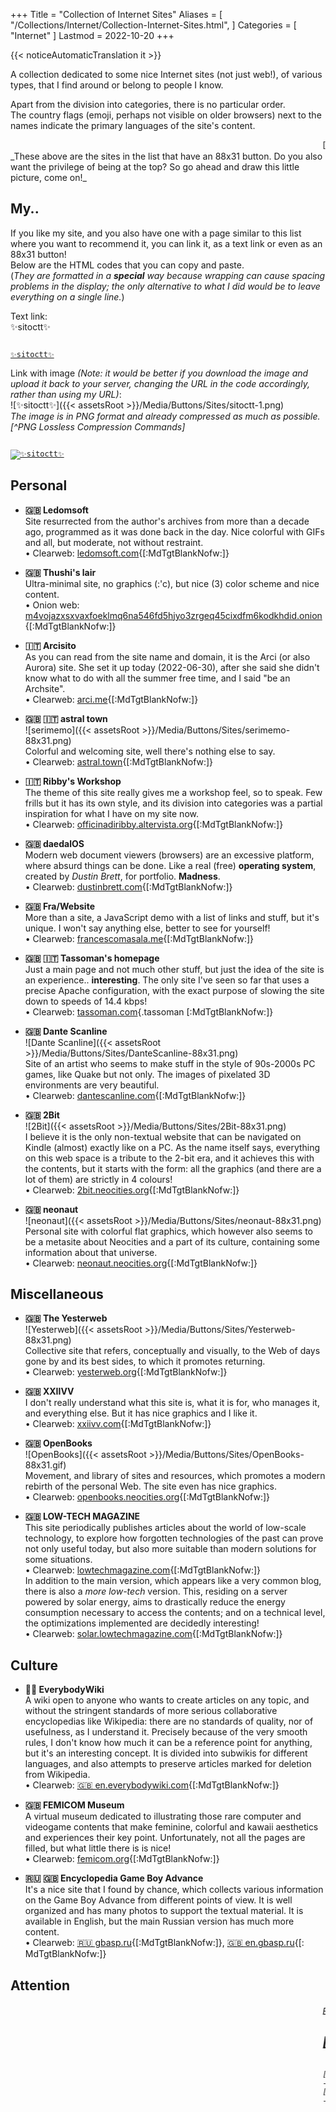 +++
Title = "Collection of Internet Sites"
Aliases = [
  "/Collections/Internet/Collection-Internet-Sites.html",
]
Categories = [ "Internet" ]
Lastmod = 2022-10-20
+++

{{< noticeAutomaticTranslation it >}}



A collection dedicated to some nice Internet sites (not just web!), of various types, that I find around or belong to people I know.

Apart from the division into categories, there is no particular order.  
The country flags (emoji, perhaps not visible on older browsers) next to the names indicate the primary languages ​​of the site's content.

<div markdown="1" id="SitesList" class="NoImgCenter NoLinkLink ImgShiftedH Pixelated">

<marquee markdown="1">
[![✨sitoctt✨]({{< assetsRoot >}}/Media/Buttons/Sites/sitoctt-1.png)](#-Il-mio) 
[![serimemo]({{< assetsRoot >}}/Media/Buttons/Sites/serimemo-88x31.png)](#-s-a-1) 
[![Dante Scanline]({{< assetsRoot >}}/Media/Buttons/Sites/DanteScanline-88x31.png)](#-s-a-2) 
[![2Bit]({{< assetsRoot >}}/Media/Buttons/Sites/2Bit-88x31.png)](#-s-a-3) 
[![neonaut]({{< assetsRoot >}}/Media/Buttons/Sites/neonaut-88x31.png)](#-s-a-4) 
[![Yesterweb]({{< assetsRoot >}}/Media/Buttons/Sites/Yesterweb-88x31.png)](#-s-a-5) 
[![OpenBooks]({{< assetsRoot >}}/Media/Buttons/Sites/OpenBooks-88x31.gif)](#-s-a-6) 
</marquee>  
_These above are the sites in the list that have an 88x31 button. Do you also want the privilege of being at the top? So go ahead and draw this little picture, come on!_

## My..

If you like my site, and you also have one with a page similar to this list where you want to recommend it, you can link it, as a text link or even as an 88x31 button!  
Below are the HTML codes that you can copy and paste.  
(_They are formatted in a **special** way because wrapping can cause spacing problems in the display; the only alternative to what I did would be to leave everything on a single line._)

Text link:  
✨sitoctt✨  
<pre class="CodeScroll"><code>
<a
	href="https://sitoctt.octt.eu.org"
	target="_blank" rel="noopener nofollow"
>✨sitoctt✨</a>
</code></pre>

Link with image _(Note: it would be better if you download the image and upload it back to your server, changing the URL in the code accordingly, rather than using my URL)_:  
![✨sitoctt✨]({{< assetsRoot >}}/Media/Buttons/Sites/sitoctt-1.png)  
_The image is in PNG format and already compressed as much as possible.[^PNG Lossless Compression Commands]_  
<pre class="CodeScroll"><code>
<a
	href="https://sitoctt.octt.eu.org"
	target="_blank" rel="noopener nofollow"
><img
	style="image-rendering:pixelated; -ms-interpolation-mode:nearest-neighbor;"
	alt="✨sitoctt✨" title="✨sitoctt✨"
	src="https://octtspacc.gitlab.io/sitoctt-assets/Media/Buttons/Sites/sitoctt-1.png"
></a>
</code></pre>

## Personal

- **🇬🇧 Ledomsoft**  
Site resurrected from the author's archives from more than a decade ago, programmed as it was done back in the day. Nice colorful with GIFs and all, but moderate, not without restraint.  
	• Clearweb: [ledomsoft.com](https://ledomsoft.com){[:MdTgtBlankNofw:]}

- **🇬🇧 Thushi's lair**  
Ultra-minimal site, no graphics (:'c), but nice (3) color scheme and nice content.  
	• Onion web: [m4vojazxsxvaxfoeklmq6na546fd5hjyo3zrgeq45cixdfm6kodkhdid.onion](http://m4vojazxsxvaxfoeklmq6na546fd5hjyo3zrgeq45cixdfm6kodkhdid.onion){[:MdTgtBlankNofw:]}

- **🇮🇹 Arcisito**  
As you can read from the site name and domain, it is the Arci (or also Aurora) site. She set it up today (2022-06-30), after she said she didn't know what to do with all the summer free time, and I said "be an Archsite".  
	• Clearweb: [arci.me](https://arci.me){[:MdTgtBlankNofw:]} <!-- [auroraviola.eu.org](https://auroraviola.eu.org){[:MdTgtBlankNofw :]} -->

- <b id="-s-a-1">🇬🇧 🇮🇹 astral town</b>  
![serimemo]({{< assetsRoot >}}/Media/Buttons/Sites/serimemo-88x31.png)  
Colorful and welcoming site, well there's nothing else to say.  
	• Clearweb: [astral.town](https://astral.town){[:MdTgtBlankNofw:]}

- **🇮🇹 Ribby's Workshop**  
The theme of this site really gives me a workshop feel, so to speak. Few frills but it has its own style, and its division into categories was a partial inspiration for what I have on my site now.  
	• Clearweb: [officinadiribby.altervista.org](https://officinadiribby.altervista.org){[:MdTgtBlankNofw:]}

- **🇬🇧 daedalOS**  
Modern web document viewers (browsers) are an excessive platform, where absurd things can be done. Like a real (free) **operating system**, created by _Dustin Brett_, for portfolio. **Madness**.  
	• Clearweb: [dustinbrett.com](https://dustinbrett.com){[:MdTgtBlankNofw:]}

- **🇬🇧 Fra/Website**  
More than a site, a JavaScript demo with a list of links and stuff, but it's unique. I won't say anything else, better to see for yourself!  
	• Clearweb: [francescomasala.me](https://francescomasala.me){[:MdTgtBlankNofw:]}

- **🇬🇧 🇮🇹 Tassoman's homepage**  
Just a main page and not much other stuff, but just the idea of ​​the site is an experience.. **interesting**. The only site I've seen so far that uses a precise Apache configuration, with the exact purpose of slowing the site down to speeds of 14.4 kbps!  
	• Clearweb: [tassoman.com](https://tassoman.com){.tassoman [:MdTgtBlankNofw:]}

- <b id="-s-a-2">🇬🇧 Dante Scanline</b>  
![Dante Scanline]({{< assetsRoot >}}/Media/Buttons/Sites/DanteScanline-88x31.png)  
Site of an artist who seems to make stuff in the style of 90s-2000s PC games, like Quake but not only. The images of pixelated 3D environments are very beautiful.  
	• Clearweb: [dantescanline.com](https://dantescanline.com){[:MdTgtBlankNofw:]}

- <b id="-s-a-3">🇬🇧 2Bit</b>  
![2Bit]({{< assetsRoot >}}/Media/Buttons/Sites/2Bit-88x31.png)  
I believe it is the only non-textual website that can be navigated on Kindle (almost) exactly like on a PC. As the name itself says, everything on this web space is a tribute to the 2-bit era, and it achieves this with the contents, but it starts with the form: all the graphics (and there are a lot of them) are strictly in 4 colours!  
	• Clearweb: [2bit.neocities.org](https://2bit.neocities.org){[:MdTgtBlankNofw:]}

- <b id="-s-a-4">🇬🇧 neonaut</b>  
![neonaut]({{< assetsRoot >}}/Media/Buttons/Sites/neonaut-88x31.png)  
Personal site with colorful flat graphics, which however also seems to be a metasite about Neocities and a part of its culture, containing some information about that universe.  
	• Clearweb: [neonaut.neocities.org](https://neonaut.neocities.org){[:MdTgtBlankNofw:]}

## Miscellaneous

- <b id="-s-a-5">🇬🇧 The Yesterweb</b>  
![Yesterweb]({{< assetsRoot >}}/Media/Buttons/Sites/Yesterweb-88x31.png)  
Collective site that refers, conceptually and visually, to the Web of days gone by and its best sides, to which it promotes returning.  
	• Clearweb: [yesterweb.org](https://yesterweb.org){[:MdTgtBlankNofw:]}

- **🇬🇧 XXIIVV**  
I don't really understand what this site is, what it is for, who manages it, and everything else. But it has nice graphics and I like it.  
	• Clearweb: [xxiivv.com](https://xxiivv.com){[:MdTgtBlankNofw:]}

- <b id="-s-a-6">🇬🇧 OpenBooks</b>  
![OpenBooks]({{< assetsRoot >}}/Media/Buttons/Sites/OpenBooks-88x31.gif)  
Movement, and library of sites and resources, which promotes a modern rebirth of the personal Web. The site even has nice graphics.  
	• Clearweb: [openbooks.neocities.org](https://openbooks.neocities.org){[:MdTgtBlankNofw:]}

- **🇬🇧 LOW-TECH MAGAZINE**  
This site periodically publishes articles about the world of low-scale technology, to explore how forgotten technologies of the past can prove not only useful today, but also more suitable than modern solutions for some situations.  
	• Clearweb: [lowtechmagazine.com](https://lowtechmagazine.com){[:MdTgtBlankNofw:]}  
In addition to the main version, which appears like a very common blog, there is also a _more low-tech_ version. This, residing on a server powered by solar energy, aims to drastically reduce the energy consumption necessary to access the contents; and on a technical level, the optimizations implemented are decidedly interesting!  
	• Clearweb: [solar.lowtechmagazine.com](https://solar.lowtechmagazine.com){[:MdTgtBlankNofw:]}

## Culture

- **🏳️‍🌈 EverybodyWiki**  
A wiki open to anyone who wants to create articles on any topic, and without the stringent standards of more serious collaborative encyclopedias like Wikipedia: there are no standards of quality, nor of usefulness, as I understand it. Precisely because of the very smooth rules, I don't know how much it can be a reference point for anything, but it's an interesting concept. It is divided into subwikis for different languages, and also attempts to preserve articles marked for deletion from Wikipedia.  
	• Clearweb: [🇬🇧 en.everybodywiki.com](https://en.everybodywiki.com/Everybodywiki:Welcome){[:MdTgtBlankNofw:]}

- **🇬🇧 FEMICOM Museum**  
A virtual museum dedicated to illustrating those rare computer and videogame contents that make feminine, colorful and kawaii aesthetics and experiences their key point. Unfortunately, not all the pages are filled, but what little there is is nice!  
	• Clearweb: [femicom.org](http://femicom.org){[:MdTgtBlankNofw:]}

- **🇷🇺 🇬🇧 Encyclopedia Game Boy Advance**  
It's a nice site that I found by chance, which collects various information on the Game Boy Advance from different points of view. It is well organized and has many photos to support the textual material. It is available in English, but the main Russian version has much more content.  
	• Clearweb: [🇷🇺 gbasp.ru](https://gbasp.ru){[:MdTgtBlankNofw:]}, [🇬🇧 en.gbasp.ru](https://en.gbasp.ru){[: MdTgtBlankNofw:]}

</div>

## Attention

<marquee><i>But, oh you people who are silly, damn, don't put important text in the infernal <marquee> tag, which can't be read and gives you a headache!</i></marquee>

## [:HNotesRefsHTML:]

[^Lossless PNG Compression Commands]: The best way to reduce PNG images to the smallest possible size, without losing even a single pixel of quality, is to use these two commands together (keeping in mind to evaluate on a case-by-case basis, as images already very small can actually in certain cases be inflated by one or the other command):
<code markdown="1">
[pngcrush](https://pmt.sourceforge.io/pngcrush){[:MdTgtBlank:]} -brute -reduce IN.PNG OUT.PNG;
[pngquant](https://pngquant.org){[:MdTgtBlank:]} -v --strip --speed=1 --quality=100-100 -o OUT.PNG IN.PNG</code>